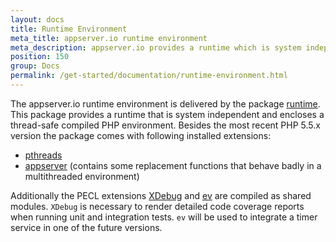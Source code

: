 ```yaml
---
layout: docs
title: Runtime Environment
meta_title: appserver.io runtime environment
meta_description: appserver.io provides a runtime which is system independent and encloses a thread-safe compiled PHP environment.
position: 150
group: Docs
permalink: /get-started/documentation/runtime-environment.html
---
```


The appserver.io runtime environment is delivered by the package [runtime](<https://github.com/appserver-io-php/runtime>).
This package  provides a runtime that is system independent and encloses a thread-safe
compiled PHP environment. Besides the most recent PHP 5.5.x version the package comes with following installed
extensions:

* [pthreads](http://github.com/appserver-io-php/pthreads)
* [appserver](https://github.com/appserver-io-php/php-ext-appserver) (contains some replacement functions that behave badly in a multithreaded environment)

Additionally the PECL extensions [XDebug](http://pecl.php.net/package/xdebug) and [ev](http://pecl.php.net/package/ev) 
are compiled as shared modules. `XDebug` is necessary to render detailed code coverage reports when 
running unit and integration tests. `ev` will be used to integrate a timer service in one of the future
versions.
